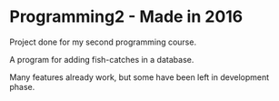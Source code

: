# Programming2 - Made in 2016
Project done for my second programming course. 

A program for adding fish-catches in a database. 

Many features already work, but some have been left in development phase.
